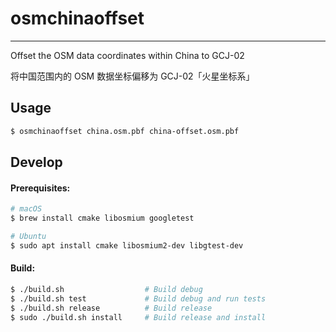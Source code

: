 # osmchinaoffset
----------------
Offset the OSM data coordinates within China to GCJ-02

将中国范围内的 OSM 数据坐标偏移为 GCJ-02「火星坐标系」


## Usage

``` bash
$ osmchinaoffset china.osm.pbf china-offset.osm.pbf
```


## Develop

#### Prerequisites:

``` bash
# macOS
$ brew install cmake libosmium googletest

# Ubuntu
$ sudo apt install cmake libosmium2-dev libgtest-dev
```

#### Build:

``` bash
$ ./build.sh                  # Build debug
$ ./build.sh test             # Build debug and run tests
$ ./build.sh release          # Build release
$ sudo ./build.sh install     # Build release and install
```
